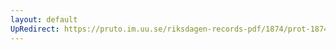 ```yaml
---
layout: default
UpRedirect: https://pruto.im.uu.se/riksdagen-records-pdf/1874/prot-1874--fk--420/prot-1874--fk--420_002.pdf
---
```

